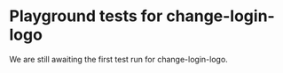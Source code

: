 # Playground tests for change-login-logo
We are still awaiting the first test run for change-login-logo.
